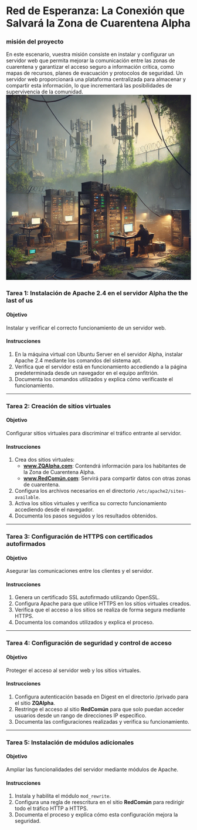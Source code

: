 # Red de Esperanza: La Conexión que Salvará la Zona de Cuarentena Alpha


### misión del proyecto
En este escenario, vuestra misión consiste en instalar y configurar un servidor web que permita mejorar la comunicación entre las zonas de cuarentena y garantizar el acceso seguro a información crítica, como mapas de recursos, planes de evacuación y protocolos de seguridad. Un servidor web proporcionará una plataforma centralizada para almacenar y compartir esta información, lo que incrementará las posibilidades de supervivencia de la comunidad.
![imagen del episodio](img/redesperanza.webp)


### Tarea 1: Instalación de Apache 2.4 en el servidor Alpha the the last of us
#### Objetivo
Instalar y verificar el correcto funcionamiento de un servidor web.

#### Instrucciones
1. En la máquina virtual con Ubuntu Server en el servidor Alpha, instalar Apache 2.4 mediante los comandos del sistema apt.
2. Verifica que el servidor está en funcionamiento accediendo a la página predeterminada desde un navegador en el equipo anfitrión.
3. Documenta los comandos utilizados y explica cómo verificaste el funcionamiento.

---

### Tarea 2: Creación de sitios virtuales
#### Objetivo
Configurar sitios virtuales para discriminar el tráfico entrante al servidor.

#### Instrucciones
1. Crea dos sitios virtuales:
   - **www.ZQAlpha.com**: Contendrá información para los habitantes de la Zona de Cuarentena Alpha.
   - **www.RedComún.com**: Servirá para compartir datos con otras zonas de cuarentena.
2. Configura los archivos necesarios en el directorio `/etc/apache2/sites-available`.
3. Activa los sitios virtuales y verifica su correcto funcionamiento accediendo desde el navegador.
4. Documenta los pasos seguidos y los resultados obtenidos.

---

### Tarea 3: Configuración de HTTPS con certificados autofirmados
#### Objetivo
Asegurar las comunicaciones entre los clientes y el servidor.

#### Instrucciones
1. Genera un certificado SSL autofirmado utilizando OpenSSL.
2. Configura Apache para que utilice HTTPS en los sitios virtuales creados.
3. Verifica que el acceso a los sitios se realiza de forma segura mediante HTTPS.
4. Documenta los comandos utilizados y explica el proceso.

---

### Tarea 4: Configuración de seguridad y control de acceso
#### Objetivo
Proteger el acceso al servidor web y los sitios virtuales.

#### Instrucciones
1. Configura autenticación basada en Digest en el directorio /privado para el sitio **ZQAlpha**.
2. Restringe el acceso al sitio **RedComún** para que solo puedan acceder usuarios desde un rango de direcciones IP específico.
3. Documenta las configuraciones realizadas y verifica su funcionamiento.

---

### Tarea 5: Instalación de módulos adicionales
#### Objetivo
Ampliar las funcionalidades del servidor mediante módulos de Apache.

#### Instrucciones
1. Instala y habilita el módulo `mod_rewrite`.
2. Configura una regla de reescritura en el sitio **RedComún** para redirigir todo el tráfico HTTP a HTTPS.
3. Documenta el proceso y explica cómo esta configuración mejora la seguridad.


